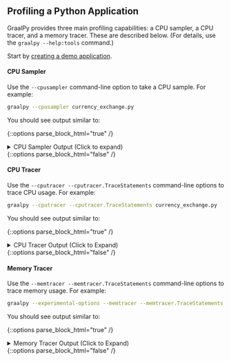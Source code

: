 ## Profiling a Python Application

GraalPy provides three main profiling capabilities: a CPU sampler, a CPU tracer, and a memory tracer.
These are described below. (For details, use the `graalpy --help:tools` command.)

Start by [creating a demo application](Creating_a_Demo_Application.md).

#### CPU Sampler

Use the `--cpusampler` command-line option to take a CPU sample. For example:
```bash
graalpy --cpusampler currency_exchange.py
```

You should see output similar to:

{::options parse_block_html="true" /}
<details><summary markdown="span">CPU Sampler Output (Click to expand)</summary>
```bash
--------------------------------------------------------------------------------------------------------------------------------------------------------------
Sampling Histogram. Recorded 564 samples with period 10ms. Missed 235 samples.
  Self Time: Time spent on the top of the stack.
  Total Time: Time spent somewhere on the stack.
--------------------------------------------------------------------------------------------------------------------------------------------------------------
Thread[main,5,main]
 Name                                                                       ||             Total Time    ||              Self Time    || Location            
--------------------------------------------------------------------------------------------------------------------------------------------------------------
 parse_starttag                                                             ||             1090ms  19.3% ||              570ms  10.1% || <install-dir>/lib/python3.10/html/parser.py~300-347:11658-13539
 match                                                                      ||              190ms   3.4% ||              190ms   3.4% || <venv-dir>/lib/python3.10/site-packages/soupsieve/css_parser.py~320-323:9862-10026
 _replace_cdata_list_attribute_values                                       ||              190ms   3.4% ||              190ms   3.4% || <venv-dir>/lib/python3.10/site-packages/bs4/builder/__init__.py~295-331:11245-13031
 goahead                                                                    ||             1430ms  25.4% ||              150ms   2.7% || <install-dir>/lib/python3.10/html/parser.py~133-250:4711-9678
 check_for_whole_start_tag                                                  ||              130ms   2.3% ||              130ms   2.3% || <install-dir>/lib/python3.10/html/parser.py~351-382:13647-14758
 <module>                                                                   ||              800ms  14.2% ||              130ms   2.3% || <venv-dir>/lib/python3.10/site-packages/soupsieve/css_parser.py~1-1296:0-47061
 ...
--------------------------------------------------------------------------------------------------------------------------------------------------------------
```
</details>
{::options parse_block_html="false" /}

#### CPU Tracer

Use the `--cputracer --cputracer.TraceStatements` command-line options to trace CPU usage. For example:
```bash
graalpy --cputracer --cputracer.TraceStatements currency_exchange.py
```

You should see output similar to:

{::options parse_block_html="true" /}
<details><summary markdown="span">CPU Tracer Output (Click to Expand)</summary>
```bash
--------------------------------------------------------------------------------------------------------------------
Tracing Histogram. Counted a total of 1135 element executions.
  Total Count: Number of times the element was executed and percentage of total executions.
  Interpreted Count: Number of times the element was interpreted and percentage of total executions of this element.
  Compiled Count: Number of times the compiled element was executed and percentage of total executions of this element.
--------------------------------------------------------------------------------------------------------------------
 Name                                |          Total Count |    Interpreted Count |       Compiled Count | Location
--------------------------------------------------------------------------------------------------------------------
 get_newfunc_typeid                  |           110   9.7% |           110 100.0% |             0   0.0% | capi.c~596:0
 PyTruffle_PopulateType              |           110   9.7% |           110 100.0% |             0   0.0% | capi.c~721:0
 PyTruffle_AllocMemory               |            86   7.6% |            86 100.0% |             0   0.0% | obmalloc.c~77:0
 PyTruffle_AllocateType              |            66   5.8% |            66 100.0% |             0   0.0% | capi.c~874:0
 PyMem_RawMalloc                     |            66   5.8% |            66 100.0% |             0   0.0% | obmalloc.c~170:0
 initialize_type_structure           |            50   4.4% |            50 100.0% |             0   0.0% | capi.c~181:0
 _Py_TYPE                            |            45   4.0% |            45 100.0% |             0   0.0% | object_shared.c~55:0
 PyType_GetFlags                     |            41   3.6% |            41 100.0% |             0   0.0% | typeobject_shared.c~44:0
 get_tp_name                         |            37   3.3% |            37 100.0% |             0   0.0% | capi.c~507:0
 ...    
--------------------------------------------------------------------------------------------------------------------
```
</details>
{::options parse_block_html="false" /}

#### Memory Tracer

Use the `--memtracer --memtracer.TraceStatements` command-line options to trace memory usage. For example:
```bash
graalpy --experimental-options --memtracer --memtracer.TraceStatements currency_exchange.py
```

You should see output similar to:

{::options parse_block_html="true" /}

<details><summary markdown="span">Memory Tracer Output (Click to Expand)</summary>
```bash
----------------------------------------------------------------------------
 Location Histogram with Allocation Counts. Recorded a total of 565 allocations.
   Total Count: Number of allocations during the execution of this element.
   Self Count: Number of allocations in this element alone (excluding sub calls).
----------------------------------------------------------------------------
 Name                         |      Self Count |     Total Count | Location
----------------------------------------------------------------------------
 PyTruffle_PopulateType       |      440  77.9% |      440  77.9% | capi.c~721:0
 PyType_Ready                 |       61  10.8% |       68  12.0% | typeobject.c~463:0
 _PyObject_MakeTpCall         |       20   3.5% |       24   4.2% | object.c~155:0
 PyUnicode_FromString         |       11   1.9% |       11   1.9% | capi.c~2161:0
 PyErr_NewException           |       11   1.9% |       11   1.9% | capi.c~1537:0
 _PyUnicode_AsASCIIString     |        6   1.1% |        6   1.1% | capi.c~2281:0
 PyDict_New                   |        4   0.7% |        4   0.7% | capi.c~1505:0
 PyTuple_New                  |        4   0.7% |        4   0.7% | capi.c~2097:0
 PyUnicode_FromStringAndSize  |        3   0.5% |        3   0.5% | unicodeobject.c~171:0
 ...
----------------------------------------------------------------------------
```
</details>
{::options parse_block_html="false" /}